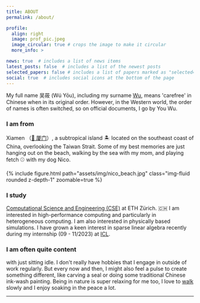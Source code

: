 ```yaml
---
title: ABOUT
permalink: /about/

profile:
  align: right
  image: prof_pic.jpeg
  image_circular: true # crops the image to make it circular
  more_info: >

news: true  # includes a list of news items
latest_posts: false  # includes a list of the newest posts
selected_papers: false # includes a list of papers marked as "selected={true}"
social: true  # includes social icons at the bottom of the page
---
```


My full name 吴莜 (Wú Yōu), including my surname [Wu](https://www.wikiwand.com/en/Wu_(surname)), means 'carefree' in Chinese when in its original order. However, in the Western world, the order of names is often switched, so on official documents, I go by You Wu.


### I am from

Xiamen （[📍 厦门](https://maps.app.goo.gl/QxrVADfiPfMnPTzs9)）, a subtropical island 🏝️ located on the southeast coast of China, overlooking the Taiwan Strait. Some of my best memories are just hanging out on the beach, walking by the sea with my mom, and playing fetch ⚾️ with my dog Nico.

<div class="row mt-3">
    <div class="col-sm mt-3 mt-md-0">
        {% include figure.html path="assets/img/nico_beach.jpg" class="img-fluid rounded z-depth-1" zoomable=true %}
    </div>
</div>



### I study

[Computational Science and Engineering (CSE)](https://n.ethz.ch/~youwuyou/assets/data/posterA4.pdf) at ETH Zürich. 🇨🇭 I am interested in high-performance computing and particularly in heterogeneous computing. I am also interested in physically based simulations. I have grown a keen interest in sparse linear algebra recently during my internship (09 - 11/2023) at [ICL](https://icl.utk.edu/).

### I am often quite content

with just sitting idle. I don't really have hobbies that I engage in outside of work regularly. But every now and then, I might also feel a pulse to create something different, like carving a seal or doing some traditional Chinese ink-wash painting. Being in nature is super relaxing for me too, I love to [walk](/walknwork) slowly and I enjoy soaking in the peace a lot.

---